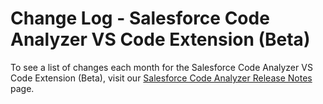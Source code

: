 # Change Log - Salesforce Code Analyzer VS Code Extension (Beta)

To see a list of changes each month for the Salesforce Code Analyzer VS Code Extension (Beta), visit our [Salesforce Code Analyzer Release Notes](https://developer.salesforce.com/docs/platform/salesforce-code-analyzer/guide/release-notes.md) page.